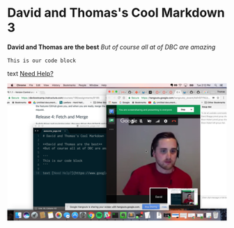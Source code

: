 # David and Thomas's Cool Markdown 3

**David and Thomas are the best**
*But of course all at of DBC are amazing*

```
This is our code block
```

text [Need Help?](https://www.google.com/)

![Screen Shot](https://github.com/davidtskaggs/phase-0-gps-1/blob/master/David%20and%20Thomas%20Working%20on%20GPS%201.1.png)